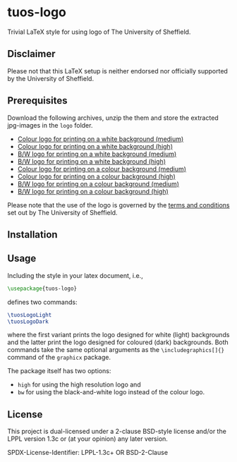 # tuos-logo

Trivial LaTeX style for using logo of The University of Sheffield.

## Disclaimer

Please not that this LaTeX setup is neither endorsed nor officially
supported by the University of Sheffield.

## Prerequisites 

Download the following archives, unzip the them and store the
extracted jpg-images in the `logo` folder.
* [Colour logo for printing on a white background (medium)](https://www.shef.ac.uk/polopoly_fs/1.15339!/file/tuoslogo_key_cmyk_med.zip)
* [Colour logo for printing on a white background (high)](https://www.shef.ac.uk/polopoly_fs/1.15338!/file/tuoslogo_key_cmyk_hi.zip)
* [B/W logo for printing on a white background (medium)](https://www.shef.ac.uk/polopoly_fs/1.15336!/file/tuoslogo_key_bw_med.zip)
* [B/W logo for printing on a white background (high)](https://www.shef.ac.uk/polopoly_fs/1.15337!/file/tuoslogo_key_bw_vhi.zip)
* [Colour logo for printing on a colour background (medium)](https://www.shef.ac.uk/polopoly_fs/1.15343!/file/tuoslogo_cmyk_med.zip)
* [Colour logo for printing on a  colour background (high)](https://www.shef.ac.uk/polopoly_fs/1.15342!/file/tuoslogo_cmyk_hi.zip)
* [B/W logo for printing on a  colour background (medium)](https://www.shef.ac.uk/polopoly_fs/1.15340!/file/tuoslogo_bw_med.zip)
* [B/W logo for printing on a  colour background (high)](https://www.shef.ac.uk/polopoly_fs/1.15341!/file/tuoslogo_bw_vhi.zip)

Please note that the use of the logo is governed by the
[terms and conditions](https://www.shef.ac.uk/marketing/help-yourself/visual-identity/downloads/logos/terms-and-conditions)
set out by The University of Sheffield.
  
## Installation 

## Usage

Including the style in your latex document, i.e., 
```tex
\usepackage{tuos-logo}
```
defines two commands:
```tex
\tuosLogoLight
\tuosLogoDark
```
where the first variant prints the logo designed for white (light)
backgrounds and the latter print the logo designed for coloured (dark)
backgrounds. Both commands take the same optional arguments as the
`\includegraphics[]{}` command of the `graphicx` package.

The package itself has two options:
* `high` for using the high resolution logo and  
* `bw` for using the black-and-white logo instead of the colour logo.

## License

This project is dual-licensed under a 2-clause BSD-style license and/or the 
LPPL version 1.3c or (at your opinion) any later version. 

SPDX-License-Identifier: LPPL-1.3c+ OR BSD-2-Clause

